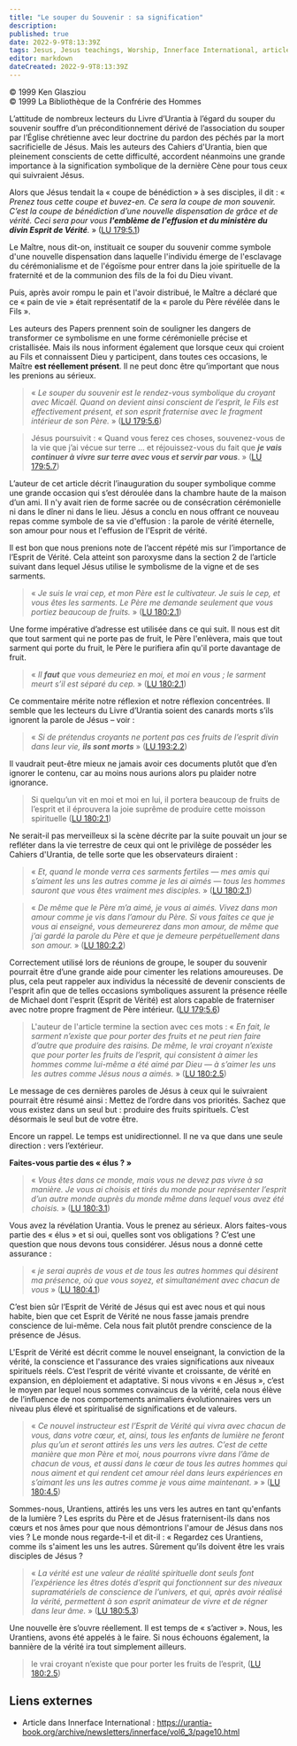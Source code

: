 ```yaml
---
title: "Le souper du Souvenir : sa signification"
description: 
published: true
date: 2022-9-9T8:13:39Z
tags: Jesus, Jesus teachings, Worship, Innerface International, article
editor: markdown
dateCreated: 2022-9-9T8:13:39Z
---
```


<p class="v-card v-sheet theme--light gray lighten-3 px-2">© 1999 Ken Glasziou<br>© 1999 La Bibliothèque de la Confrérie des Hommes</p>


L’attitude de nombreux lecteurs du Livre d’Urantia à l’égard du souper du souvenir souffre d’un préconditionnement dérivé de l’association du souper par l’Église chrétienne avec leur doctrine du pardon des péchés par la mort sacrificielle de Jésus. Mais les auteurs des Cahiers d'Urantia, bien que pleinement conscients de cette difficulté, accordent néanmoins une grande importance à la signification symbolique de la dernière Cène pour tous ceux qui suivraient Jésus.

Alors que Jésus tendait la « coupe de bénédiction » à ses disciples, il dit : « _Prenez tous cette coupe et buvez-en. Ce sera la coupe de mon souvenir. C’est la coupe de bénédiction d’une nouvelle dispensation de grâce et de vérité. Ceci sera pour vous ***l'emblème de l'effusion et du ministère du divin Esprit de Vérité***._ » ([LU 179:5.1](/fr/The_Urantia_Book/179#p5_1))

Le Maître, nous dit-on, instituait ce souper du souvenir comme symbole d'une nouvelle dispensation dans laquelle l'individu émerge de l'esclavage du cérémonialisme et de l'égoïsme pour entrer dans la joie spirituelle de la fraternité et de la communion des fils de la foi du Dieu vivant.

Puis, après avoir rompu le pain et l'avoir distribué, le Maître a déclaré que ce « pain de vie » était représentatif de la « parole du Père révélée dans le Fils ».

Les auteurs des Papers prennent soin de souligner les dangers de transformer ce symbolisme en une forme cérémonielle précise et cristallisée. Mais ils nous informent également que lorsque ceux qui croient au Fils et connaissent Dieu y participent, dans toutes ces occasions, le Maître **est réellement présent**. Il ne peut donc être qu’important que nous les prenions au sérieux.

> « _Le souper du souvenir est le rendez-vous symbolique du croyant avec Micaël. Quand on devient ainsi conscient de l’esprit, le Fils est effectivement présent, et son esprit fraternise avec le fragment intérieur de son Père._ » ([LU 179:5.6](/fr/The_Urantia_Book/179#p5_6))

> Jésus poursuivit : « Quand vous ferez ces choses, souvenez-vous de la vie que j’ai vécue sur terre ... et réjouissez-vous du fait que ***je vais continuer à vivre sur terre avec vous et servir par vous***. » ([LU 179:5.7](/fr/The_Urantia_Book/179#p5_7))

L’auteur de cet article décrit l’inauguration du souper symbolique comme une grande occasion qui s’est déroulée dans la chambre haute de la maison d’un ami. Il n'y avait rien de forme sacrée ou de consécration cérémonielle ni dans le dîner ni dans le lieu. Jésus a conclu en nous offrant ce nouveau repas comme symbole de sa vie d'effusion : la parole de vérité éternelle, son amour pour nous et l'effusion de l'Esprit de vérité.

Il est bon que nous prenions note de l’accent répété mis sur l’importance de l’Esprit de Vérité. Cela atteint son paroxysme dans la section 2 de l’article suivant dans lequel Jésus utilise le symbolisme de la vigne et de ses sarments.

> « _Je suis le vrai cep, et mon Père est le cultivateur. Je suis le cep, et vous êtes les sarments. Le Père me demande seulement que vous portiez beaucoup de fruits._ » ([LU 180:2.1](/fr/The_Urantia_Book/180#p2_1))

Une forme impérative d’adresse est utilisée dans ce qui suit. Il nous est dit que tout sarment qui ne porte pas de fruit, le Père l'enlèvera, mais que tout sarment qui porte du fruit, le Père le purifiera afin qu'il porte davantage de fruit.

> « _Il ***faut*** que vous demeuriez en moi, et moi en vous ; le sarment meurt s’il est séparé du cep._ » ([LU 180:2.1](/fr/The_Urantia_Book/180#p2_1))

Ce commentaire mérite notre réflexion et notre réflexion concentrées. Il semble que les lecteurs du Livre d’Urantia soient des canards morts s’ils ignorent la parole de Jésus – voir :

> « _Si de prétendus croyants ne portent pas ces fruits de l’esprit divin dans leur vie,_ ***ils sont morts*** » ([LU 193:2.2](/fr/The_Urantia_Book/193#p2_2))

Il vaudrait peut-être mieux ne jamais avoir ces documents plutôt que d’en ignorer le contenu, car au moins nous aurions alors pu plaider notre ignorance.

> Si quelqu’un vit en moi et moi en lui, il portera beaucoup de fruits de l’esprit et il éprouvera la joie suprême de produire cette moisson spirituelle ([LU 180:2.1](/fr/The_Urantia_Book/180#p2_1))

Ne serait-il pas merveilleux si la scène décrite par la suite pouvait un jour se refléter dans la vie terrestre de ceux qui ont le privilège de posséder les Cahiers d'Urantia, de telle sorte que les observateurs diraient :

> « _Et, quand le monde verra ces sarments fertiles — mes amis qui s’aiment les uns les autres comme je les ai aimés — tous les hommes sauront que vous êtes vraiment mes disciples._ » ([LU 180:2.1](/fr/The_Urantia_Book/180#p2_1))

> « _De même que le Père m’a aimé, je vous ai aimés. Vivez dans mon amour comme je vis dans l’amour du Père. Si vous faites ce que je vous ai enseigné, vous demeurerez dans mon amour, de même que j’ai gardé la parole du Père et que je demeure perpétuellement dans son amour._ » ([LU 180:2.2](/fr/The_Urantia_Book/180#p2_2))

Correctement utilisé lors de réunions de groupe, le souper du souvenir pourrait être d’une grande aide pour cimenter les relations amoureuses. De plus, cela peut rappeler aux individus la nécessité de devenir conscients de l'esprit afin que de telles occasions symboliques assurent la présence réelle de Michael dont l'esprit (Esprit de Vérité) est alors capable de fraterniser avec notre propre fragment de Père intérieur. ([LU 179:5.6](/fr/The_Urantia_Book/179#p5_6))

> L'auteur de l'article termine la section avec ces mots : « _En fait, le sarment n’existe que pour porter des fruits et ne peut rien faire d’autre que produire des raisins. De même, le vrai croyant n’existe que pour porter les fruits de l’esprit, qui consistent à aimer les hommes comme lui-même a été aimé par Dieu — à s’aimer les uns les autres comme Jésus nous a aimés._ » ([LU 180:2.5](/fr/The_Urantia_Book/180#p2_5))

Le message de ces dernières paroles de Jésus à ceux qui le suivraient pourrait être résumé ainsi : Mettez de l’ordre dans vos priorités. Sachez que vous existez dans un seul but : produire des fruits spirituels. C’est désormais le seul but de votre être.

Encore un rappel. Le temps est unidirectionnel. Il ne va que dans une seule direction : vers l’extérieur.

**Faites-vous partie des « élus ? »**

> « _Vous êtes dans ce monde, mais vous ne devez pas vivre à sa manière. Je vous ai choisis et tirés du monde pour représenter l’esprit d’un autre monde auprès du monde même dans lequel vous avez été choisis._ » ([LU 180:3.1](/fr/The_Urantia_Book/180#p3_1))

Vous avez la révélation Urantia. Vous le prenez au sérieux. Alors faites-vous partie des « élus » et si oui, quelles sont vos obligations ? C’est une question que nous devons tous considérer. Jésus nous a donné cette assurance :

> « _je serai auprès de vous et de tous les autres hommes qui désirent ma présence, où que vous soyez, et simultanément avec chacun de vous_ » ([LU 180:4.1](/fr/The_Urantia_Book/180#p4_1))

C’est bien sûr l’Esprit de Vérité de Jésus qui est avec nous et qui nous habite, bien que cet Esprit de Vérité ne nous fasse jamais prendre conscience de lui-même. Cela nous fait plutôt prendre conscience de la présence de Jésus.

L'Esprit de Vérité est décrit comme le nouvel enseignant, la conviction de la vérité, la conscience et l'assurance des vraies significations aux niveaux spirituels réels. C’est l’esprit de vérité vivante et croissante, de vérité en expansion, en déploiement et adaptative. Si nous vivons « en Jésus », c’est le moyen par lequel nous sommes convaincus de la vérité, cela nous élève de l’influence de nos comportements animaliers évolutionnaires vers un niveau plus élevé et spiritualisé de significations et de valeurs.

> « _Ce nouvel instructeur est l’Esprit de Vérité qui vivra avec chacun de vous, dans votre cœur, et, ainsi, tous les enfants de lumière ne feront plus qu’un et seront attirés les uns vers les autres. C’est de cette manière que mon Père et moi, nous pourrons vivre dans l’âme de chacun de vous, et aussi dans le cœur de tous les autres hommes qui nous aiment et qui rendent cet amour réel dans leurs expériences en s’aimant les uns les autres comme je vous aime maintenant. »_ » ([LU 180:4.5](/fr/The_Urantia_Book/180#p4_5))

Sommes-nous, Urantiens, attirés les uns vers les autres en tant qu'enfants de la lumière ? Les esprits du Père et de Jésus fraternisent-ils dans nos cœurs et nos âmes pour que nous démontrions l'amour de Jésus dans nos vies ? Le monde nous regarde-t-il et dit-il : « Regardez ces Urantiens, comme ils s'aiment les uns les autres. Sûrement qu’ils doivent être les vrais disciples de Jésus ?

> « _La vérité est une valeur de réalité spirituelle dont seuls font l’expérience les êtres dotés d’esprit qui fonctionnent sur des niveaux supramatériels de conscience de l’univers, et qui, après avoir réalisé la vérité, permettent à son esprit animateur de vivre et de régner dans leur âme._ » ([LU 180:5.3](/fr/The_Urantia_Book/180#p5_3))

Une nouvelle ère s’ouvre réellement. Il est temps de « s’activer ». Nous, les Urantiens, avons été appelés à le faire. Si nous échouons également, la bannière de la vérité ira tout simplement ailleurs.

> le vrai croyant n’existe que pour porter les fruits de l’esprit, ([LU 180:2.5](/fr/The_Urantia_Book/180#p2_5))

## Liens externes

- Article dans Innerface International : https://urantia-book.org/archive/newsletters/innerface/vol6_3/page10.html




